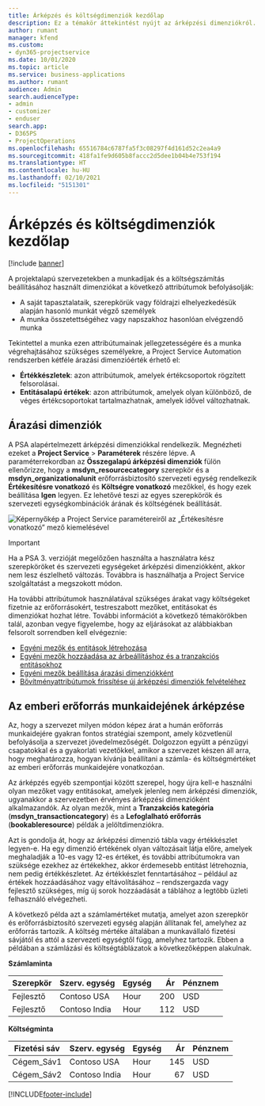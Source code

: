 ```yaml
---
title: Árképzés és költségdimenziók kezdőlap
description: Ez a témakör áttekintést nyújt az árképzési dimenziókról.
author: rumant
manager: kfend
ms.custom:
- dyn365-projectservice
ms.date: 10/01/2020
ms.topic: article
ms.service: business-applications
ms.author: rumant
audience: Admin
search.audienceType:
- admin
- customizer
- enduser
search.app:
- D365PS
- ProjectOperations
ms.openlocfilehash: 65516784c6787fa5f3c08297f4d161d52c2ea4a9
ms.sourcegitcommit: 418fa1fe9d605b8faccc2d5dee1b04b4e753f194
ms.translationtype: HT
ms.contentlocale: hu-HU
ms.lasthandoff: 02/10/2021
ms.locfileid: "5151301"
---
```

# <a name="pricing-and-costing-dimensions-home-page"></a>Árképzés és költségdimenziók kezdőlap

[!include [banner](../includes/psa-now-project-operations.md)]

A projektalapú szervezetekben a munkadíjak és a költségszámítás beállításához használt dimenziókat a következő attribútumok befolyásolják:

- A saját tapasztalataik, szerepkörük vagy földrajzi elhelyezkedésük alapján hasonló munkát végző személyek
- A munka összetettségéhez vagy napszakhoz hasonlóan elvégzendő munka

Tekintettel a munka ezen attribútumainak jellegzetességére és a munka végrehajtásához szükséges személyekre, a Project Service Automation rendszerben kétféle árazási dimenzióérték érhető el: 

- **Értékkészletek**: azon attribútumok, amelyek értékcsoportok rögzített felsorolásai.
- **Entitásalapú értékek**: azon attribútumok, amelyek olyan különböző, de véges értékcsoportokat tartalmazhatnak, amelyek idővel változhatnak.

## <a name="pricing-dimensions"></a>Árazási dimenziók

A PSA alapértelmezett árképzési dimenziókkal rendelkezik. Megnézheti ezeket a **Project Service** > **Paraméterek** részére lépve. A paraméterrekordban az **Összegalapú árképzési dimenziók** fülön ellenőrizze, hogy a **msdyn_resourcecategory** szerepkör és a **msdyn_organizationalunit** erőforrásbiztosító szervezeti egység rendelkezik **Értékesítésre vonatkozó** és **Költségre vonatkozó** mezőkkel, és hogy ezek beállítása **Igen** legyen. Ez lehetővé teszi az egyes szerepkörök és szervezeti egységkombinációk árának és költségének beállítását.

![Képernyőkép a Project Service paramétereiről az „Értékesítésre vonatkozó” mező kiemelésével](media/PS-OOB-parameters.png)

> [!IMPORTANT]
> Ha a PSA 3. verzióját megelőzően használta a használatra kész szerepköröket és szervezeti egységeket árképzési dimenziókként, akkor nem lesz észlelhető változás. Továbbra is használhatja a Project Service szolgáltatást a megszokott módon. 

Ha további attribútumok használatával szükséges árakat vagy költségeket fizetnie az erőforrásokért, testreszabott mezőket, entitásokat és dimenziókat hozhat létre. További információt a következő témakörökben talál, azonban vegye figyelembe, hogy az eljárásokat az alábbiakban felsorolt sorrendben kell elvégeznie:

- [Egyéni mezők és entitások létrehozása](create-custom-fields-entities.md)
- [Egyéni mezők hozzáadása az árbeállításhoz és a tranzakciós entitásokhoz](field-references.md)
- [Egyéni mezők beállítása árazási dimenziókként ](set-up-pricing-dimensions.md)
- [Bővítményattribútumok frissítése új árképzési dimenziók felvételéhez](update-plug-in-attributes.md)

## <a name="pricing-human-resource-time"></a>Az emberi erőforrás munkaidejének árképzése
Az, hogy a szervezet milyen módon képez árat a humán erőforrás munkaidejére gyakran fontos stratégiai szempont, amely közvetlenül befolyásolja a szervezet jövedelmezőségét. Dolgozzon együtt a pénzügyi csapatokkal és a gyakorlati vezetőkkel, amikor a szervezet készen áll arra, hogy meghatározza, hogyan kívánja beállítani a számla- és költségmértéket az emberi erőforrás munkaidejére vonatkozóan.

Az árképzés egyéb szempontjai között szerepel, hogy újra kell-e használni olyan mezőket vagy entitásokat, amelyek jelenleg nem árképzési dimenziók, ugyanakkor a szervezetben érvényes árképzési dimenzióként alkalmazandók. Az olyan mezők, mint a **Tranzakciós kategória** (**msdyn_transactioncategory**) és a **Lefoglalható erőforrás** (**bookableresource**) példák a jelöltdimenziókra. 

Azt is gondolja át, hogy az árképzési dimenzió tábla vagy értékkészlet legyen-e. Ha egy dimenzió értékének olyan változásait látja előre, amelyek meghaladják a 10-es vagy 12-es értéket, és további attribútumokra van szüksége ezekhez az értékekhez, akkor érdemesebb entitást létrehoznia, nem pedig értékkészletet. Az értékkészlet fenntartásához – például az értékek hozzáadásához vagy eltávolításához – rendszergazda vagy fejlesztő szükséges, míg új sorok hozzáadását a táblához a legtöbb üzleti felhasználó elvégezheti.

A következő példa azt a számlamértéket mutatja, amelyet azon szerepkör és erőforrásbiztosító szervezeti egység alapján állítanak fel, amelyhez az erőforrás tartozik. A költség mértéke általában a munkavállaló fizetési sávjától és attól a szervezeti egységtől függ, amelyhez tartozik. Ebben a példában a számlázási és költségtáblázatok a következőképpen alakulnak.

**Számlaminta**

| Szerepkör        | Szerv. egység    |Egység      |Ár      |Pénznem  |
| ------------|-------------|----------|----------:|----------|
| Fejlesztő   | Contoso USA  |Hour | 200|USD     |
| Fejlesztő   | Contoso India |Hour|   112|USD     |


**Költségminta**

| Fizetési sáv     | Szerv. egység    |Egység      |Ár      |Pénznem  |
| ----------------|-------------|----------|----------:|----------|
| Cégem_Sáv1 | Contoso USA  |Hour | 145|USD     |
| Cégem_Sáv2 | Contoso India |Hour|   67|USD     |


[!INCLUDE[footer-include](../includes/footer-banner.md)]